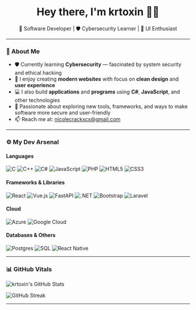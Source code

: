<h1 align="center">Hey there, I'm krtoxin 🧑‍💻</h1>

<p align="center">🚀 Software Developer | 🛡️ Cybersecurity Learner | 🎨 UI Enthusiast</p>

---

### 🧬 About Me

- 🛡️ Currently learning **Cybersecurity** — fascinated by system security and ethical hacking  
- 🎨 I enjoy creating **modern websites** with focus on **clean design** and **user experience**  
- 💻 I also build **applications** and **programs** using **C#**, **JavaScript**, and other technologies  
- 🚀 Passionate about exploring new tools, frameworks, and ways to make software more secure and user-friendly  
- 📫 Reach me at: [nicolecrackxcx@gmail.com](mailto:nicolecrackxcx@gmail.com)
  
---

### ⚙️ My Dev Arsenal

#### Languages
![C](https://img.shields.io/badge/C-00599C?style=for-the-badge&logo=c&logoColor=white)
![C++](https://img.shields.io/badge/C++-00599C?style=for-the-badge&logo=cplusplus&logoColor=white)
![C#](https://img.shields.io/badge/C%23-239120?style=for-the-badge&logo=c-sharp&logoColor=white)
![JavaScript](https://img.shields.io/badge/JavaScript-F7DF1E?style=for-the-badge&logo=javascript&logoColor=black)
![PHP](https://img.shields.io/badge/PHP-777BB4?style=for-the-badge&logo=php&logoColor=white)
![HTML5](https://img.shields.io/badge/HTML5-E34F26?style=for-the-badge&logo=html5&logoColor=white)
![CSS3](https://img.shields.io/badge/CSS3-1572B6?style=for-the-badge&logo=css3&logoColor=white)

#### Frameworks & Libraries
![React](https://img.shields.io/badge/React-61DAFB?style=for-the-badge&logo=react&logoColor=black)
![Vue.js](https://img.shields.io/badge/Vue.js-4FC08D?style=for-the-badge&logo=vue.js&logoColor=white)
![FastAPI](https://img.shields.io/badge/FastAPI-009688?style=for-the-badge&logo=fastapi&logoColor=white)
![.NET](https://img.shields.io/badge/.NET-512BD4?style=for-the-badge&logo=dotnet&logoColor=white)
![Bootstrap](https://img.shields.io/badge/Bootstrap-7952B3?style=for-the-badge&logo=bootstrap&logoColor=white)
![Laravel](https://img.shields.io/badge/Laravel-FF2D20?style=for-the-badge&logo=laravel&logoColor=white)

#### Cloud
![Azure](https://img.shields.io/badge/Azure-0078D4?style=for-the-badge&logo=microsoft-azure&logoColor=white)
![Google Cloud](https://img.shields.io/badge/Google_Cloud-4285F4?style=for-the-badge&logo=google-cloud&logoColor=white)

#### Databases & Others
![Postgres](https://img.shields.io/badge/PostgreSQL-4169E1?style=for-the-badge&logo=postgresql&logoColor=white)
![SQL](https://img.shields.io/badge/SQL-4479A1?style=for-the-badge&logo=sqlite&logoColor=white)
![React Native](https://img.shields.io/badge/React_Native-61DAFB?style=for-the-badge&logo=react&logoColor=black)

---

### 📊 GitHub Vitals

![krtoxin's GitHub Stats](https://github-readme-stats.vercel.app/api?username=krtoxin&show_icons=true&theme=github_dark&count_private=true)

![GitHub Streak](https://github-readme-streak-stats.herokuapp.com/?user=krtoxin&theme=github-dark&date_format=M%20j%5B%2C%20Y%5D)

---
